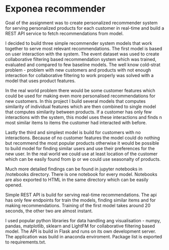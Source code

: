 <h1>Exponea recommender</h1>
<p>
Goal of the assignment was to create personalized recommender system for serving personalized products for each customer in real-time and build a REST API service to fetch recommendations from model.
</p>
<p>
  I decided to build three simple recommender system models that work together to serve most relevant recommendations. The first model is based on user interaction with the system. The event dataset was used to create collaborative filtering based recommendation system which was trained, evaluated and compared to few baseline models. The well know cold-strat problem - problem with new customers and products with not enough interaction for collaborative filtering to work properly was solved with a model that uses product features. 
  </p>
  <p>In the real world problem there would be some customer features which could be used for making even more personalised recommendations for new customers. In this project I build several models that computes similarity of individual features which are then combined to single model that computes similarity between products. If a customer has only few interactions with the system, this model uses these interactions and finds n most similar items to items the customer had interacted with before.
  </p>
  <p>
  Lastly the third and simplest model is build for customers with no interactions. Because of no customer features the model could do nothing but recommend the most popular products otherwise it would be possible to build model for finding similar users and use their preferences for the new user. In the real world we could use at least location of the customer which can be easily found from ip or we could use seasonalty of products.
  </p>
  <p>Much more detailed findings can be found in jupyter notebooks in /notebooks directory. There is one notebook for every model. Notebooks are also exported to HTML in the same directory which can be easily opened.
 </p>
  <p>Simple REST API is build for serving real-time recommendations. The api has only few endpoints for train the models, finding similar items and for making recommendations. Training of the first model takes around 20 seconds, the other two are almost instant.
  </p>
  <p>I used popular python libraries for data handling ang visualisation - numpy, pandas, matplotlib, sklearn and LightFM for collaborative filtering based model. The API is build in Flask and runs on its own development server. The application was build in anaconda enviroment. Package list is exported to requirements.txt. 
  </p>
